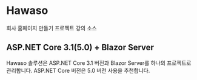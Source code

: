 # Hawaso
회사 홈페이지 만들기 프로젝트 강의 소스


## ASP.NET Core 3.1(5.0) + Blazor Server
Hawaso 솔루션은 ASP.NET Core 3.1 버전과 Blazor Server를 하나의 프로젝트로 관리합니다.
ASP.NET Core 버전은 5.0 버전 사용을 추천합니다.
